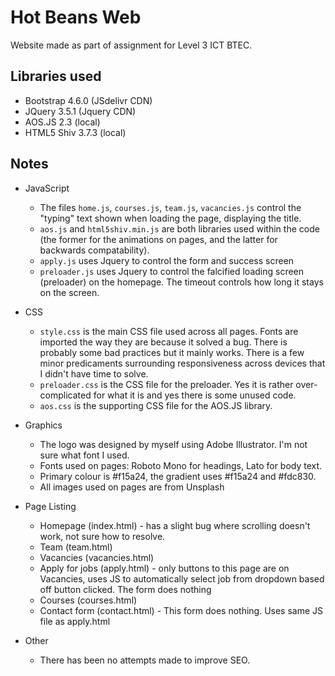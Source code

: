 # Hot Beans Web
Website made as part of assignment for Level 3 ICT BTEC. 

## Libraries used

- Bootstrap 4.6.0 (JSdelivr CDN)
- JQuery 3.5.1 (Jquery CDN)
- AOS.JS 2.3 (local)
- HTML5 Shiv 3.7.3 (local)

## Notes

* JavaScript
    - The files `home.js`, `courses.js`, `team.js`, `vacancies.js` control the "typing" text shown when loading the page, displaying the title.
    - `aos.js` and `html5shiv.min.js` are both libraries used within the code (the former for the animations on pages, and the latter for backwards compatability).
    - `apply.js` uses Jquery to control the form and success screen
    - `preloader.js` uses Jquery to control the falcified loading screen (preloader) on the homepage. The timeout controls how long it stays on the screen.

* CSS
  - `style.css` is the main CSS file used across all pages. Fonts are imported the way they are because it solved a bug. There is probably some bad practices but it mainly works. There is a few minor predicaments surrounding responsiveness across devices that I didn't have time to solve. 
  - `preloader.css` is the CSS file for the preloader. Yes it is rather over-complicated for what it is and yes there is some unused code. 
  - `aos.css` is the supporting CSS file for the AOS.JS library. 

* Graphics
  - The logo was designed by myself using Adobe Illustrator. I'm not sure what font I used. 
  - Fonts used on pages: Roboto Mono for headings, Lato for body text. 
  - Primary colour is #f15a24, the gradient uses #f15a24 and #fdc830.
  - All images used on pages are from Unsplash

* Page Listing
  - Homepage (index.html) - has a slight bug where scrolling doesn't work, not sure how to resolve.
  - Team (team.html)
  - Vacancies (vacancies.html)
  - Apply for jobs (apply.html) - only buttons to this page are on Vacancies, uses JS to automatically select job from dropdown based off button clicked. The form does nothing
  - Courses (courses.html)
  - Contact form (contact.html) - This form does nothing. Uses same JS file as apply.html

* Other
  - There has been no attempts made to improve SEO. 
